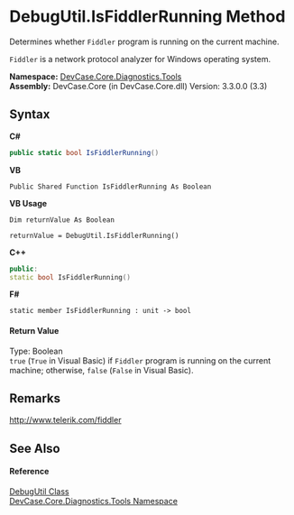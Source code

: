 # DebugUtil.IsFiddlerRunning Method 
 

Determines whether `Fiddler` program is running on the current machine. 

`Fiddler` is a network protocol analyzer for Windows operating system.

**Namespace:**&nbsp;<a href="N_DevCase_Core_Diagnostics_Tools">DevCase.Core.Diagnostics.Tools</a><br />**Assembly:**&nbsp;DevCase.Core (in DevCase.Core.dll) Version: 3.3.0.0 (3.3)

## Syntax

**C#**<br />
``` C#
public static bool IsFiddlerRunning()
```

**VB**<br />
``` VB
Public Shared Function IsFiddlerRunning As Boolean
```

**VB Usage**<br />
``` VB Usage
Dim returnValue As Boolean

returnValue = DebugUtil.IsFiddlerRunning()
```

**C++**<br />
``` C++
public:
static bool IsFiddlerRunning()
```

**F#**<br />
``` F#
static member IsFiddlerRunning : unit -> bool 

```


#### Return Value
Type: Boolean<br />`true` (`True` in Visual Basic) if `Fiddler` program is running on the current machine; otherwise, `false` (`False` in Visual Basic).

## Remarks
<a href="http://www.telerik.com/fiddler" target="_blank">http://www.telerik.com/fiddler</a>

## See Also


#### Reference
<a href="T_DevCase_Core_Diagnostics_Tools_DebugUtil">DebugUtil Class</a><br /><a href="N_DevCase_Core_Diagnostics_Tools">DevCase.Core.Diagnostics.Tools Namespace</a><br />